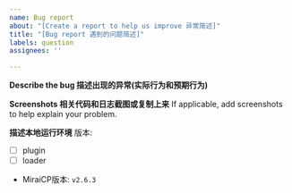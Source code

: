```yaml
---
name: Bug report
about: "[Create a report to help us improve 异常简述]"
title: "[Bug report 遇到的问题简述]"
labels: question
assignees: ''

---
```


**Describe the bug 描述出现的异常(实际行为和预期行为)**

**Screenshots 相关代码和日志截图或复制上来**
If applicable, add screenshots to help explain your problem.

**描述本地运行环境**
版本:
<!--- 在下面中括号中填`x`表明用的是哪个端--->
 - [ ] plugin
 - [ ] loader
 - MiraiCP版本: `v2.6.3`
